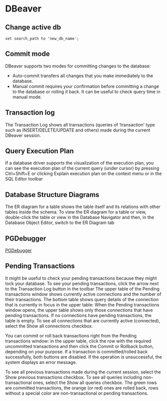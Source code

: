 # DBeaver

## Change active db
```
set search_path to 'new_db_name';
```

## Commit mode
DBeaver supports two modes for committing changes to the database:
* Auto-commit transfers all changes that you make immediately to the database.
* Manual commit requires your confirmation before committing a change to the database or rolling it back.
It can be useful to check query time in manual mode.

## Transaction log
The Transaction Log shows all transactions (queries of ‘transaction’ type such as INSERT/DELETE/UPDATE and others) made during the current DBeaver session.

## Query Execution Plan
If a database driver supports the visualization of the execution plan, you can see the execution plan of the current query (under cursor) by pressing Ctrl+Shift+E or clicking Explain execution plan on the context menu or in the SQL Editor toolbar

## Database Structure Diagrams
The ER diagram for a table shows the table itself and its relations with other tables inside the schema. To view the ER diagram for a table or view, double-click the table or view in the Database Navigator and then, in the Database Object Editor, switch to the ER Diagram tab

## PGDebugger
[PGDebugger](https://dbeaver.com/docs/dbeaver/PGDebugger/)

## Pending Transactions
It might be useful to check your pending transactions because they might lock your database. To see your pending transactions, click the arrow next to the Transaction Log button in the toolbar
The upper table of the Pending transactions window shows currently active connections and the number of their transactions. The bottom table shows query details of the connection that is currently in focus in the upper table:
When the Pending transactions window opens, the upper table shows only those connections that have pending transactions. If no connections have pending transactions, the table is empty. To see all connections that are currently active (connected), select the Show all connections checkbox.

You can commit or roll back transactions right from the Pending transactions window: in the upper table, click the row with the required uncommitted transactions and then click the Commit or Rollback button, depending on your purpose. If a transaction is committed/rolled back successfully, both buttons are disabled. If the operation is unsuccessful, the system displays an error message.

To see all previous transactions made during the current session, select the Show previous transactions checkbox. To see all queries including non-transactional ones, select the Show all queries checkbox. The green rows are committed transactions, the orange (or red) ones are rolled back, rows without a special color are non-transactional or pending transactions.

